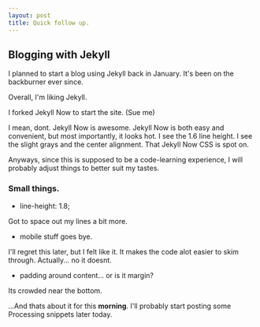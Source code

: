 ```yaml
---
layout: post
title: Quick follow up.
---
```


## Blogging with Jekyll

I planned to start a blog using Jekyll back in January. It's been on the backburner ever since.

Overall, I'm liking Jekyll. 

I forked Jekyll Now to start the site. (Sue me)

I mean, dont. Jekyll Now is awesome. Jekyll Now is both easy and convenient, but most importantly, it looks hot. I see the 1.6 line height. I see the slight grays and the center alignment. That Jekyll Now CSS is spot on.

Anyways, since this is supposed to be a code-learning experience, I will probably adjust things to better suit my tastes.</br>

### Small things.

  * line-height: 1.8;

Got to space out my lines a bit more.

  * mobile stuff goes bye.

I'll regret this later, but I felt like it. It makes the code alot easier to skim through. Actually... no it doesnt.

  * padding around content... or is it margin?

Its crowded near the bottom.

...And thats about it for this **morning**. I'll probably start posting some Processing snippets later today.




